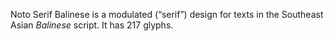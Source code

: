 Noto Serif Balinese is a modulated (“serif”) design for texts in the Southeast Asian _Balinese_ script. It has 217 glyphs.